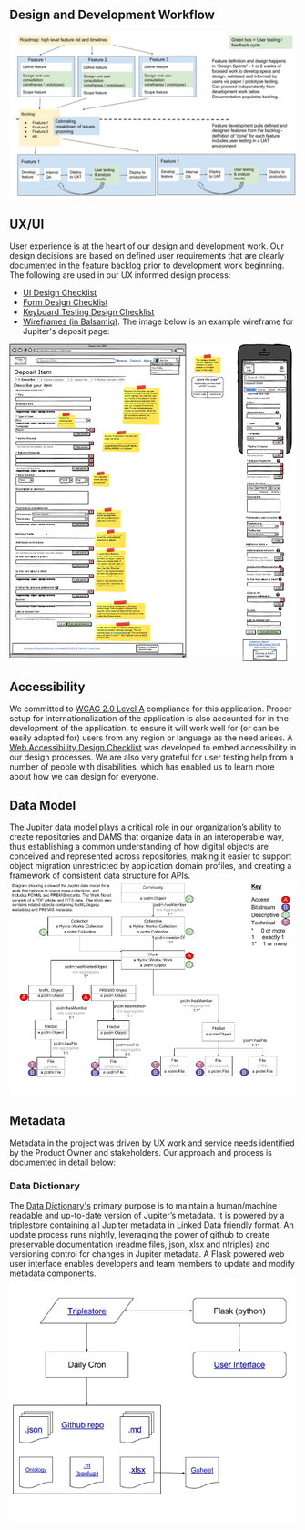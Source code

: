 ## Design and Development Workflow
![UserCenteredDesignDiagram](images/UCD.jpg?raw=true)
## UX/UI
User experience is at the heart of our design and development work. Our design decisions are based on defined user requirements that are clearly documented in the feature backlog prior to development work beginning. The following are used in our UX informed design process:
* <a href= "https://docs.google.com/document/d/1TAmiG5bof2UgLbvbJ8MVZbhec00qa-lGxMKKz98yQzI/edit?usp=sharing" target="_blank">UI Design Checklist</a>
* <a href= "https://docs.google.com/document/d/1zwoeTbd8YH0pJKWZ2XYROWkLhoQvkS6sBWPpJC5gMLY/edit?usp=sharing" target="_blank">Form Design Checklist</a>
* <a href= "https://docs.google.com/document/d/1mDmHSiBQ06baDJvYQszTuY3ejuvc5BxLAdTEYHtxQaw/edit?usp=sharing" target="_blank">Keyboard Testing Design Checklist</a>
* <a href= "https://jupiter.mybalsamiq.com" target="_blank">Wireframes (in Balsamiq)</a>. 
The image below is an example wireframe for Jupiter's deposit page:

![DepositItemMockup](images/deposititem.png?raw=true)
## Accessibility
We committed to <a href= "https://www.w3.org/WAI/WCAG20/quickref/" target="_blank">WCAG 2.0 Level A</a> compliance for this application. Proper setup for internationalization of the application is also accounted for in the development of the application, to ensure it will work well for (or can be easily adapted for) users from any region or language as the need arises. A <a href= "https://docs.google.com/document/d/1tYmw3mn7vDEuI8uFMtXrTX3-SyB40II6OhQgHXH4O2I/edit?usp=sharing" target="_blank">Web Accessibility Design Checklist</a> was developed to embed accessibility in our design processes. We are also very grateful for user testing help from a number of people with disabilities, which has enabled us to learn more about how we can design for everyone.
## Data Model
The Jupiter data model plays a critical role in our organization’s ability to create repositories and DAMS that organize data in an interoperable way, thus establishing a common understanding of how digital objects are conceived and represented across repositories, making it easier to support object migration unrestricted by application domain profiles, and creating a framework of consistent data structure for APIs.
![DraftSingleFileDataModelDiagram](images/draftsinglefile.png?raw=true)
## Metadata
Metadata in the project was driven by UX work and service needs identified by the Product Owner and stakeholders. Our approach and process is documented in detail below:
### Data Dictionary
The <a href= "https://github.com/ualbertalib/metadata/tree/master/data_dictionary" target="_blank">Data Dictionary's</a> primary purpose is to maintain a human/machine readable and up-to-date version of Jupiter’s metadata. It is powered by a triplestore containing all Jupiter metadata in Linked Data friendly format. An update process runs nightly, leveraging the power of github to create preservable documentation (readme files, json, xlsx and ntriples) and versioning control for changes in Jupiter metadata. A Flask powered web user interface enables developers and team members to update and modify metadata components.   
![Jupiter Data Dictionary](images/JupiterDataDictionary.png?raw=true)
